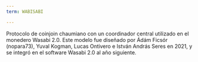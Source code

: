 ```yaml
---
term: WABISABI

---
```

Protocolo de coinjoin chaumiano con un coordinador central utilizado en el monedero Wasabi 2.0. Este modelo fue diseñado por Ádám Ficsór (nopara73), Yuval Kogman, Lucas Ontivero e István András Seres en 2021, y se integró en el software Wasabi 2.0 al año siguiente.